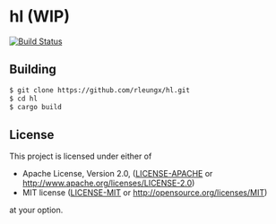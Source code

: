 # hl (WIP)

[![Build Status](https://travis-ci.org/rleungx/hl.svg?branch=master)](https://travis-ci.org/rleungx/hl)

## Building
```sh
$ git clone https://github.com/rleungx/hl.git
$ cd hl
$ cargo build
```

## License

This project is licensed under either of

 * Apache License, Version 2.0, ([LICENSE-APACHE](LICENSE-APACHE) or
   http://www.apache.org/licenses/LICENSE-2.0)
 * MIT license ([LICENSE-MIT](LICENSE-MIT) or
   http://opensource.org/licenses/MIT)

at your option.